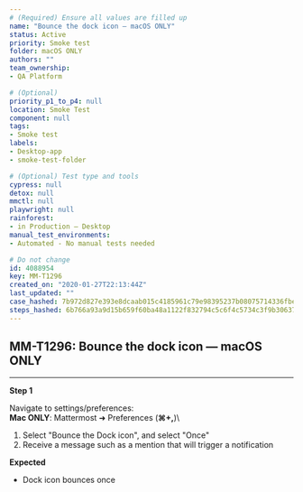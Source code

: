 ```yaml
---
# (Required) Ensure all values are filled up
name: "Bounce the dock icon — macOS ONLY"
status: Active
priority: Smoke test
folder: macOS ONLY
authors: ""
team_ownership: 
- QA Platform

# (Optional)
priority_p1_to_p4: null
location: Smoke Test
component: null
tags: 
- Smoke test
labels: 
- Desktop-app
- smoke-test-folder

# (Optional) Test type and tools
cypress: null
detox: null
mmctl: null
playwright: null
rainforest: 
- in Production — Desktop
manual_test_environments: 
- Automated - No manual tests needed

# Do not change
id: 4088954
key: MM-T1296
created_on: "2020-01-27T22:13:44Z"
last_updated: ""
case_hashed: 7b972d827e393e8dcaab015c4185961c79e98395237b08075714336fbe8811122a6fd149e382952122a3d0d35b910a50
steps_hashed: 6b766a93a9d15b659f60ba48a1122f832794c5c6f4c5734c3f9b306373f45c83c0b05dc4ca824a9dad2bed399268006e
---
```


<!-- (Auto-generated) Based on frontmatter's "key" and "name" -->

## MM-T1296: Bounce the dock icon — macOS ONLY

---

**Step 1**

Navigate to settings/preferences:\
**Mac ONLY**: Mattermost ➜ Preferences (**⌘+,**)\\

1. Select "Bounce the Dock icon", and select "Once"
2. Receive a message such as a mention that will trigger a notification

**Expected**

- Dock icon bounces once
